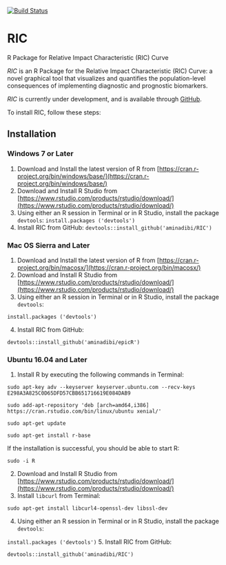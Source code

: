 [![Build Status](https://travis-ci.org/aminadibi/RIC.svg?branch=master)](https://travis-ci.org/aminadibi/RIC)

# RIC
R Package for Relative Impact Characteristic (RIC) Curve

*RIC* is an R Package for the Relative Impact Characteristic (RIC) Curve: a novel graphical tool that visualizes and quantifies the population-level consequences of implementing diagnostic and prognostic biomarkers.

*RIC* is currently under development, and is available through [GitHub](https://github.com/aminadibi/RIC). 

To install RIC, follow these steps:

## Installation
### Windows 7 or Later
1. Download and Install the latest version of R from [https://cran.r-project.org/bin/windows/base/](https://cran.r-project.org/bin/windows/base/)
2. Download and Install R Studio from [https://www.rstudio.com/products/rstudio/download/](https://www.rstudio.com/products/rstudio/download/)
3. Using either an R session in Terminal or in R Studio, install the package `devtools`:
  `install.packages ('devtools')`
4. Install RIC from GitHub:
  `devtools::install_github('aminadibi/RIC')`


### Mac OS Sierra and Later
1. Download and Install the latest version of R from [https://cran.r-project.org/bin/macosx/](https://cran.r-project.org/bin/macosx/)
2. Download and Install R Studio from [https://www.rstudio.com/products/rstudio/download/](https://www.rstudio.com/products/rstudio/download/)
3. Using either an R session in Terminal or in R Studio, install the package `devtools`:

  `install.packages ('devtools')`

4. Install RIC from GitHub:

`devtools::install_github('aminadibi/epicR')`

### Ubuntu 16.04 and Later
1. Install R by executing the following commands in Terminal:

  `sudo apt-key adv --keyserver keyserver.ubuntu.com --recv-keys E298A3A825C0D65DFD57CBB651716619E084DAB9`

  `sudo add-apt-repository 'deb [arch=amd64,i386] https://cran.rstudio.com/bin/linux/ubuntu xenial/'`

  `sudo apt-get update`

  `sudo apt-get install r-base`

If the installation is successful, you should be able to start R:

  `sudo -i R`

2. Download and Install R Studio from [https://www.rstudio.com/products/rstudio/download/](https://www.rstudio.com/products/rstudio/download/)
3. Install `libcurl` from Terminal: 

  `sudo apt-get install libcurl4-openssl-dev libssl-dev`

4. Using either an R session in Terminal or in R Studio, install the package `devtools`:

  `install.packages ('devtools')`
5. Install RIC from GitHub:

  `devtools::install_github('aminadibi/RIC')`


